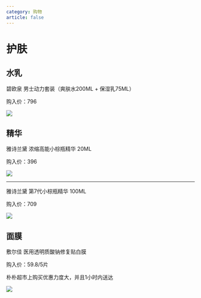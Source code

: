 ```yaml
---
category: 购物
article: false
---
```


# 护肤

## 水乳

碧欧泉 男士动力套装（爽肤水200ML + 保湿乳75ML）

购入价：796

![](https://img.sherry4869.com/blog/life/shop/hf/1.png)

## 精华

雅诗兰黛 浓缩高能小棕瓶精华 20ML

购入价：396

![](https://img.sherry4869.com/blog/life/shop/hf/3.png)

---

雅诗兰黛 第7代小棕瓶精华 100ML

购入价：709

![](https://img.sherry4869.com/blog/life/shop/hf/2.png)

## 面膜

敷尔佳 医用透明质酸钠修复贴白膜

购入价：59.8/5片

朴朴超市上购买优惠力度大，并且1小时内送达

![](https://img.sherry4869.com/blog/life/shop/hf/4.png)